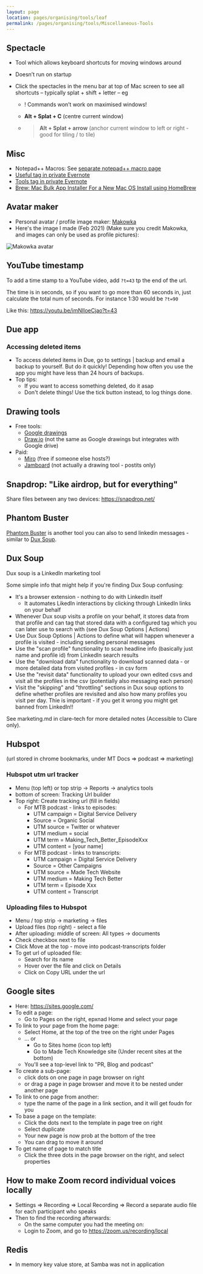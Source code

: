 ```yaml
---
layout: page
location: pages/organising/tools/leaf
permalink: /pages/organising/tools/Miscellaneous-Tools
---
```


## Spectacle

  - Tool which allows keyboard shortcuts for moving windows around

  - Doesn’t run on startup

  - Click the spectacles in the menu bar at top of Mac screen to see all
    shortcuts – typically splat + shift + letter – eg
    
      - \! Commands won’t work on maximised windows\!
    
      - **Alt + Splat + C** (centre current window)
    
      - > **Alt + Splat + arrow** (anchor current window to left or
        > right - good for tiling / to tile)


## Misc

- Notepad++ Macros: See [separate notepad++ macro page](/pages/organising/tools//Sample-Notepad++-Macros)
- [Useful tag in private Evernote](https://www.evernote.com/client/web?login=true#?an=true&n=7ae17d68-c956-43fd-841f-a3daba3b85ef&query=tag%1FUseful%1FtagGuid%3A445d553a-0d3d-80ce-5f4e-641a12368bae%1Eview%3AVIEW%2FALL_NOTES&)
- [Tools tag in private Evernote](https://www.evernote.com/client/web?login=true#?an=true&n=e4f18f96-b476-459c-a741-a54e1c505904&query=tag%1FTools%1FtagGuid%3Abf7c84e2-5e3a-06c7-2762-f2213ad6e7ce%1Eview%3AVIEW%2FALL_NOTES&)
- [Brew: Mac Bulk App Installer For a New Mac OS Install using HomeBrew](https://www.switchingtomac.com/tutorials/how-to-make-a-bulk-app-installer-for-a-new-mac-os-install-using-homebrew/)

## Avatar maker

- Personal avatar / profile image maker: [Makowka](https://picrew.me/image_maker/644129)
- Here's the image I made (Feb 2021) (Make sure you credit Makowka, and images can only be used as profile pictures):

![Makowka avatar](/resources/images/MAKOWKA-AVATAR.png)

## YouTube timestamp

To add a time stamp to a YouTube video, add `?t=43` tp the end of the url.

The time is in seconds, so if you want to go more than 60 seconds in, just calculate the total num of seconds. For instance 1:30 would be `?t=90`

Like this: https://youtu.be/imNlIoeCjao?t=43

## Due app

### Accessing deleted items

- To access deleted items in Due, go to settings | backup and email a backup to yourself. But do it quickly! Depending how often you use the app you might have less than 24 hours of backups.
- Top tips:
  - If you want to access something deleted, do it asap
  - Don't delete things! Use the tick button instead, to log things done.

## Drawing tools

- Free tools:
  - [Google drawings](https://docs.google.com/drawings)
  - [Draw.io](https://app.diagrams.net/) (not the same as Google drawings but integrates with Google drive)
- Paid:
  - [Miro](https://www.miro.com) (free if someone else hosts?)
  - [Jamboard](https://jamboard.google.com/) (not actually a drawing tool - postits only)

## Snapdrop: "Like airdrop, but for everything"

Share files between any two devices: https://snapdrop.net/

## Phantom Buster

[Phantom Buster](https://phantombuster.com/automations/linkedin/9227/linkedin-message-sender) is another tool you can also to send linkedin messages - similar to [Dux Soup](#dux-soup).

## Dux Soup 

Dux soup is a LinkedIn marketing tool

Some simple info that might help if you're finding Dux Soup confusing:

- It's a browser extension - nothing to do with LinkedIn itself
  - It automates LikedIn interactions by clicking through LinkedIn links on your behalf
- Whenever Dux soup visits a profile on your behalf, it stores data from that profile and can tag that stored data with a configured tag which you can later use to search with (see Dux Soup Options | Actions)
- Use Dux Soup Options | Actions to define what will happen whenever a profile is visited - including sending personal messages
- Use the "scan profile" functionality to scan headline info (basically just name and profile id) from LinkedIn search results
- Use the "download data" functionality to download scanned data - or more detailed data from visited profiles - in csv form
- Use the "revisit data" functionality to upload your own edited csvs and visit all the profiles in the csv (potentially also messaging each person)
- Visit the "skipping" and "throttling" sections in Dux soup options to define whether profiles are revisited and also how many profiles you visit per day. Thie is important - if you get it wrong you might get banned from LinkedIn!!

See marketing.md in clare-tech for more detailed notes (Accessible to Clare only).

## Hubspot

(url stored in chrome bookmarks, under MT Docs => podcast => marketing)

### Hubspot utm url tracker

- Menu (top left) or top strip -> Reports -> analytics tools 
- bottom of screen: Tracking Url builder
- Top right: Create tracking url (fill in fields)
  - For MTB podcast - links to episodes:
    - UTM campaign = Digital Service Delivery
    - Source = Organic Social
    - UTM source = Twitter or whatever
    - UTM medium = social
    - UTM term = Making_Tech_Better_EpisodeXxx
    - UTM content = [your name]
  - For MTB podcast - links to transcripts:
    - UTM campaign = Digital Service Delivery
    - Source = Other Campaigns
    - UTM source = Made Tech Website
    - UTM medium = Making Tech Better
    - UTM term = Episode Xxx
    - UTM content = Transcript

### Uploading files to Hubspot

- Menu / top strip -> marketing -> files
- Upload files (top right) - select a file
- After uploading: middle of screen: All types -> documents
- Check checkbox next to file
- Click Move at the top - move into podcast-transcripts folder
- To get url of uploaded file:
  - Search for its name
  - Hover over the file and click on Details
  - Click on Copy URL under the url

## Google sites

- Here: https://sites.google.com/
- To edit a page:
  - Go to Pages on the right, epxnad Home and select your page
- To link to your page from the home page:
    - Select Home, at the top of the tree on the right under Pages    
    - ... or 
        - Go to Sites home (icon top left)
        - Go to Made Tech Knowledge site (Under recent sites at the bottom)
    - You'll see a top-level link to "PR, Blog and podcast"
- To create a sub-page:
    - click dots on one page in page browser on right
    - or drag a page in page browser and move it to be nested under another page
- To link to one page from another:
    - type the name of the page in a link section, and it will get foudn for you
- To base a page on the template:
    - Click the dots next to the template in page tree on right
    - Select duplicate
    - Your new page is now prob at the bottom of the tree
    - You can drag to move it around
- To get name of page to match title
    - Click the three dots in the page browser on the right, and select properties

## How to make Zoom record individual voices locally

- Settings => Recording => Local Recording => Record a separate audio file for each participant who speaks
- Then to find the recording afterwards:
  - On the same computer you had the meeting on:
  - Login to Zoom, and go to https://zoom.us/recording/local

## Redis 

- In memory key value store, at Samba was not in application 